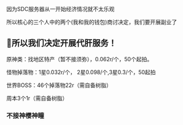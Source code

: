 因为SDC服务器从一开始经济情况就不太乐观

所以核心的三个人中的两个(我和我的钱包)商讨决定，我们要开展副业了

## :star2:所以我们决定开展代肝服务！

原神类：找地区特产（暂不接须弥），0.062r/个，50个起拍。

怪物掉落物：1星0.032r/个， 2星0.098/个,3星0.3/个，50起拍

世界BOSS：46个掉落物22r（需自备树脂）

周本3个1r（需自备树脂）

### 不接神樱神瞳
